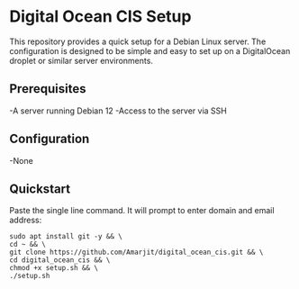 # Digital Ocean CIS Setup

This repository provides a quick setup for a Debian Linux server. The configuration is designed to be simple and easy to set up on a DigitalOcean droplet or similar server environments.

## Prerequisites

-A server running Debian 12
-Access to the server via SSH

## Configuration

-None

## Quickstart

Paste the single line command. It will prompt to enter domain and email address:

    sudo apt install git -y && \
    cd ~ && \
    git clone https://github.com/Amarjit/digital_ocean_cis.git && \
    cd digital_ocean_cis && \
    chmod +x setup.sh && \
    ./setup.sh
